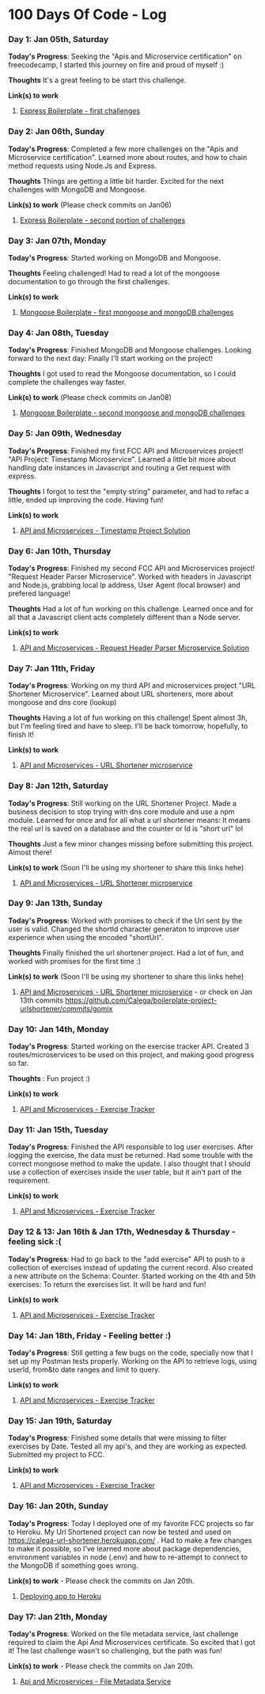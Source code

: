 # 100 Days Of Code - Log

### Day 1: Jan 05th, Saturday

**Today's Progress**: Seeking the "Apis and Microservice certification" on freecodecamp, I started this journey on fire and proud of myself :) 

**Thoughts** It's a great feeling to be start this challenge.

**Link(s) to work**
1. [Express Boilerplate - first challenges](https://github.com/Calega/boilerplate-express/commit/4d9a3970c78bc8edcde42c44f7250133d17c11c6)

### Day 2: Jan 06th, Sunday

**Today's Progress**: Completed a few more challenges on the "Apis and Microservice certification". Learned more about routes, and how to chain method requests using Node.Js and Express.

**Thoughts** Things are getting a little bit harder. Excited for the next challenges with MongoDB and Mongoose.

**Link(s) to work** (Please check commits on Jan06)
1. [Express Boilerplate - second portion of challenges](https://github.com/Calega/boilerplate-express/commits/gomix)

### Day 3: Jan 07th, Monday

**Today's Progress**: Started working on MongoDB and Mongoose. 

**Thoughts** Feeling challenged! Had to read a lot of the mongoose documentation to go through the first challenges.

**Link(s) to work** 
1. [Mongoose Boilerplate - first mongoose and mongoDB challenges](https://github.com/Calega/boilerplate-mongomongoose/commit/7c60d56855329e8056f4f5062ff3580e58b7148e)

### Day 4: Jan 08th, Tuesday

**Today's Progress**: Finished MongoDB and Mongoose challenges. Looking forward to the next day: Finally I'll start working on the project!

**Thoughts** I got used to read the Mongoose documentation, so I could complete the challenges way faster.

**Link(s) to work** (Please check commits on Jan08)
1. [Mongoose Boilerplate - second mongoose and mongoDB challenges](https://github.com/Calega/boilerplate-mongomongoose/commits/gomix)

### Day 5: Jan 09th, Wednesday

**Today's Progress**: Finished my first FCC API and Microservices project! "API Project: Timestamp Microservice". Learned a little bit more about handling date instances in Javascript and routing a Get request with express.

**Thoughts** I forgot to test the "empty string" parameter, and had to refac a little, ended up improving the code. Having fun!

**Link(s) to work** 
1. [API and Microservices - Timestamp Project Solution](https://gist.github.com/Calega/dd860ec2dedb2c141f855bbf0b3a29b2)

### Day 6: Jan 10th, Thursday

**Today's Progress**: Finished my second FCC API and Microservices project! "Request Header Parser Microservice". Worked with headers in Javascript and Node.js, grabbing local Ip address, User Agent (local browser) and prefered language!

**Thoughts** Had a lot of fun working on this challenge. Learned once and for all that a Javascript client acts completely different than a Node server.

**Link(s) to work** 
1. [API and Microservices - Request Header Parser Microservice Solution](https://github.com/Calega/boilerplate-project-headerparser/commit/8adedc6a393889569986ea107e06ed825458bb8c)

### Day 7: Jan 11th, Friday

**Today's Progress**: Working on my third API and microservices project "URL Shortener Microservice". Learned about URL shorteners, more about mongoose and dns core (lookup)

**Thoughts** Having a lot of fun working on this challenge! Spent almost 3h, but I'm feeling tired and have to sleep. I'll be back tomorrow, hopefully, to finish it!

**Link(s) to work** 
1. [API and Microservices - URL Shortener microservice](https://github.com/Calega/boilerplate-project-urlshortener/commit/9fda3b183d0e2924316324066f7295b6f66fc6e9)

### Day 8: Jan 12th, Saturday

**Today's Progress**: Still working on the URL Shortener Project. Made a business decision to stop trying with dns core module and use a npm module. Learned for once and for all what a url shortener means: It means the real url is saved on a database and the counter or Id is "short url" lol

**Thoughts** Just a few minor changes missing before submitting this project. Almost there! 

**Link(s) to work** (Soon I'll be using my shortener to share this links hehe)
1. [API and Microservices - URL Shortener microservice](https://github.com/Calega/boilerplate-project-urlshortener/commit/a0e1ca3875b320f6f3ca622ee8d3b4b4d4989783)

### Day 9: Jan 13th, Sunday

**Today's Progress**: Worked with promises to check if the Url sent by the user is valid. Changed the shortId character generaton to improve user experience when using the encoded "shortUrl". 

**Thoughts** Finally finished the url shortener project. Had a lot of fun, and worked with promises for the first time :)

**Link(s) to work** (Soon I'll be using my shortener to share this links hehe)
1. [API and Microservices - URL Shortener microservice](https://gist.github.com/Calega/c294953ccd1f9f0b54f66ae20a35614e) - or check on Jan 13th commits https://github.com/Calega/boilerplate-project-urlshortener/commits/gomix


### Day 10: Jan 14th, Monday

**Today's Progress**: Started working on the exercise tracker API. Created 3 routes/microservices to be used on this project, and making good progress so far.

**Thoughts** : Fun project :)

**Link(s) to work** 
1. [API and Microservices - Exercise Tracker](https://github.com/Calega/boilerplate-project-exercisetracker/commit/9256578c91423db5bb7ab903647b1e522966835c)

### Day 11: Jan 15th, Tuesday

**Today's Progress**: Finished the API responsible to log user exercises. After logging the exercise, the data must be returned. Had some trouble with the correct mongoose method to make the update. I also thought that I should use a collection of exercises inside the user table, but it ain't part of the requirement. 

**Link(s) to work** 
1. [API and Microservices - Exercise Tracker](https://github.com/Calega/boilerplate-project-exercisetracker/commit/8113368819f91df1971cece074fda547e427a713)

### Day 12 & 13: Jan 16th & Jan 17th, Wednesday & Thursday - feeling sick :(

**Today's Progress**: Had to go back to the "add exercise" API to push to a collection of exercises instead of updating the current record. Also created a new attribute on the Schema: Counter. Started working on the 4th and 5th exercises: To return the exercises list. It will be hard and fun!

**Link(s) to work** 
1. [API and Microservices - Exercise Tracker](https://github.com/Calega/boilerplate-project-exercisetracker/commit/626e1e1f6b43a0eb3f35c77993bfc0a83b4bba30)

### Day 14: Jan 18th, Friday - Feeling better :) 

**Today's Progress**: Still getting a few bugs on the code, specially now that I set up my Postman tests properly. Working on the API to retrieve logs, using userId, from&to date ranges and limit to query.

**Link(s) to work** 
1. [API and Microservices - Exercise Tracker](https://github.com/Calega/boilerplate-project-exercisetracker/commit/ecc9396231d9b7a0b2e1f08ff346828c1b911fd6)

### Day 15: Jan 19th, Saturday

**Today's Progress**: Finished some details that were missing to filter exercises by Date. Tested all my api's, and they are working as expected. Submitted my project to FCC.

**Link(s) to work** 
1. [API and Microservices - Exercise Tracker](https://github.com/Calega/FCC-ExerciseTracker/commit/6b67f6d790f957d68b1ef4627d17dafa07cc1518)

### Day 16: Jan 20th, Sunday

**Today's Progress**: Today I deployed one of my favorite FCC projects so far to Heroku. My Url Shortened project can now be tested and used on https://calega-url-shortener.herokuapp.com/ . Had to make a few changes to make it possible, so I've learned more about package dependencies, environment variables in node (.env) and how to re-attempt to connect to the MongoDB if something goes wrong.

**Link(s) to work** - Please check the commits on Jan 20th.
1. [Deploying app to Heroku](https://github.com/Calega/FCC-UrlShortener/commits/gomix)

### Day 17: Jan 21th, Monday

**Today's Progress**:  Worked on the file metadata service, last challenge required to claim the Api And Microservices certificate. So excited that I got it! The last challenge wasn't so challenging, but the path was fun!

**Link(s) to work** - Please check the commits on Jan 20th.
1. [Api and Microservices - File Metadata Service](https://github.com/Calega/FCC-File-Metadata/commit/581a09c8e11425a10b5f87fa94f1b38cdc1b8f80)
